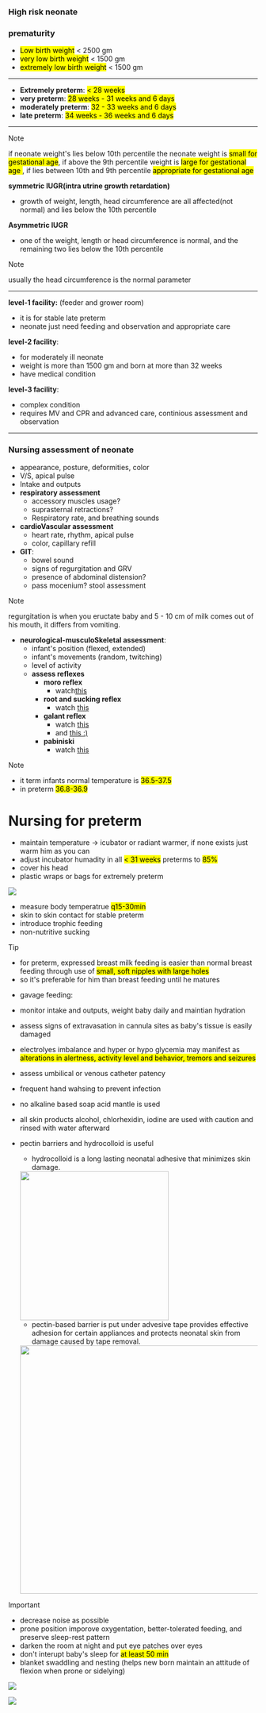 ### High risk neonate

### prematurity

- <mark>Low birth weight</mark> < 2500 gm
- <mark>very low birth weight</mark> < 1500 gm
- <mark>extremely low birth weight</mark> < 1500 gm

----
- **Extremely preterm**: <mark>< 28 weeks</mark>
- **very preterm**: <mark>28 weeks - 31 weeks and 6 days</mark>
- **moderately preterm**: <mark> 32 - 33 weeks and 6 days</mark>
- **late preterm**: <mark>34 weeks - 36 weeks and 6 days</mark>
---
> [!NOTE]
> if neonate weight's lies below 10th percentile the neonate weight is <mark>small for gestational age</mark>, if above the 9th percentile weight is <mark>large for gestational age </mark>, if lies between 10th and 9th percentile <mark>appropriate for gestational age</mark>

**symmetric IUGR(intra utrine growth retardation)**
- growth of weight, length, head circumference are all affected(not normal) and lies below the 10th percentile

**Asymmetric IUGR**
- one of the weight, length or head circumference is normal, and the remaining two lies below the 10th percentile

> [!NOTE]
> usually the head circumference is the normal parameter

---

**level-1 facility:** (feeder and grower room)
- it is for stable late preterm
- neonate just need feeding and observation and appropriate care

**level-2 facility**:
- for moderately ill neonate
- weight is more than 1500 gm and born at more than 32 weeks
- have medical condition

**level-3 facility**:
- complex condition
- requires MV and CPR and advanced care, continious assessment and observation

----
### Nursing assessment of neonate
- appearance, posture, deformities, color
- V/S, apical pulse
- Intake and outputs
- **respiratory assessment**
    - accessory muscles usage?
    - suprasternal retractions?
    - Respiratory rate, and breathing sounds
- **cardioVascular assessment**
    - heart rate, rhythm, apical pulse
    - color, capillary refill
- **GIT**:
    - bowel sound
    - signs of regurgitation and GRV
    - presence of abdominal distension?
    - pass mocenium? stool assessment
    
> [!NOTE]
> regurgitation is when you eructate baby and 5 - 10 cm of milk comes out of his mouth, it differs from vomiting.

- **neurological-musculoSkeletal assessment**:
    - infant's position (flexed, extended)
    - infant's movements (random, twitching)
    - level of activity
    - **assess reflexes**
        - **moro reflex**
            - watch[this](https://youtube.com/shorts/svCEWIEqVDg?si=w3_-d3MgXYX4ubgY)
        - **root and sucking reflex**
            - watch [this](https://youtu.be/_Vs7_aHfOy8?si=-e_IPlhMdCN_Jw4h)
        - **galant reflex**
            - watch [this](https://youtu.be/Yy9R3pF1rJc?si=EZQLgw0tB47z7N4h)
            - and [this :)](https://youtu.be/06GHeYs0myA?si=haGW5c4n0HyUPAQL)
        - **pabiniski**
            - watch [this](https://youtu.be/b2QKXOzD8sA?si=-Q8ZCQgA71EcOPTk)

> [!NOTE]
> - it term infants normal temperature is <mark>36.5-37.5</mark>
> - in preterm <mark>36.8-36.9</mark>

# Nursing for preterm
- maintain temperature -> icubator or radiant warmer, if none exists just warm him as you can 
- adjust incubator humadity in all <mark>< 31 weeks</mark> preterms to <mark>85%</mark>
- cover his head
- plastic wraps or bags for extremely preterm

![](./imgs/plasticBag.jpeg)

- measure body temperatrue <mark>q15-30min</mark>
- skin to skin contact for stable preterm
- introduce trophic feeding
- non-nutritive sucking 

> [!TIP]
> - for preterm, expressed breast milk feeding is easier than normal breast feeding through use of <mark>small, soft nipples with large holes</mark>
> - so it's preferable for him than breast feeding until he matures

- gavage feeding:
- monitor intake and outputs, weight baby daily and maintian hydration
- assess signs of extravasation in cannula sites as baby's tissue is easily damaged
- electrolyes imbalance and hyper or hypo glycemia may manifest as <mark>alterations in alertness, activity level and behavior, tremors and seizures</mark>
- assess umbilical or venous catheter patency
- frequent hand wahsing to prevent infection
- no alkaline based soap acid mantle is used
- all skin products alcohol, chlorhexidin, iodine are used with caution and rinsed with water afterward
- pectin barriers and hydrocolloid is useful
    - hydrocolloid is a long lasting neonatal adhesive that minimizes skin damage.

    <img src="./imgs/hydrocolloidDressin.webp" width="300px" height="300px">

    - pectin-based barrier is put under advesive tape provides effective adhesion for certain appliances and protects neonatal skin from damage caused by tape removal.
    <img src="./imgs/pectinBarrier.jpeg" width="500px" height="500px">

> [!IMPORTANT] 
> - decrease noise as possible 
> - prone position imporove oxygentation, better-tolerated feeding, and preserve sleep-rest pattern
> - darken the room at night and put eye patches over eyes
> - don't interupt baby's sleep for <mark>at least 50 min</mark>
> - blanket swaddling and nesting (helps new born maintain an attitude of flexion when prone or sidelying)

![](./imgs/blanketSwaddleing2.jpeg)

![](./imgs/blanketSwaddling.jpeg)
